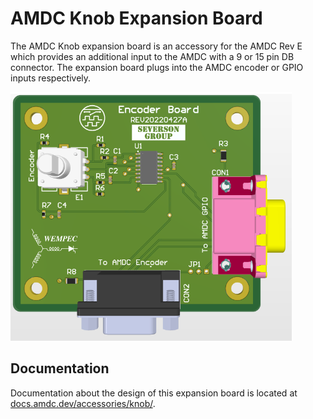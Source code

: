 
# AMDC Knob Expansion Board

The AMDC Knob expansion board is an accessory for the AMDC Rev E which provides an additional input to the AMDC with a 9 or 15 pin DB connector. The expansion board plugs into the AMDC encoder or GPIO inputs respectively.

  
[![PCD_3D](https://github.com/Severson-Group/AMDC-Hardware/raw/develop/Accessories/ExpansionBoard_Knob/REV20220427A/PCB_3D_Top.png)](https://github.com/Severson-Group/AMDC-Hardware/blob/develop/Accessories/ExpansionBoard_Knob/REV20220427A/PCB_3D_Top.png)



## [](https://github.com/Severson-Group/AMDC-Hardware/tree/develop/Accessories/ExpansionBoard_Knob#documentation)Documentation

Documentation about the design of this expansion board is located at  [docs.amdc.dev/accessories/knob/](https://docs.amdc.dev/accessories/knob/index.html).